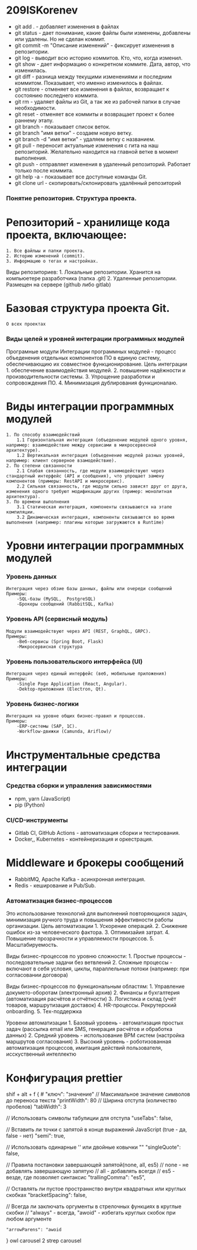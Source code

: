 # 209ISKorenev
- git add . - добавляет изменения в файлах
- git status - дает понимание, какие файлы были изменены, добавлены или удалены. Но не сделан коммит.
- git commit -m "Описание изменений" - фиксирует изменения в репозитории.
- git log - выводит всю историю коммитов. Кто, что, когда изменил.
- git show - дает информацию о конкретном коммите. Дата, автор, что изменилась.
- git diff - разница между текущими изменениями и последним коммитом. Показывает, что именно изменилось в файлах.
- git restore - отменяет все изменения в файлах, возвращает к состоянию последнего коммита.
- git rm - удаляет файлы из Git, а так же из рабочей папки в случае необходимости.
- git reset - отменяет все коммиты и возвращает проект к более раннему этапу.
- git branch - показывает список веток.
- git branch "имя ветки" - создаем новую ветку.
- git branch -d "имя ветки" - удаляем ветку с названием.
- git pull - переносит актуальные изменения с гита на наш репозиторий. Желательно находится на главной ветке в момент выполнения.
- git push - отправляет изменения в удаленный репозиторий. Работает только после коммита.
- git help -а - показывает все доступные команды Git.
- git clone url - скопировать/склонировать удалённый репозиторий

### Понятие репозитория. Структура проекта. ###

# Репозиторий - хранилище кода проекта, включающее:
    1. Все файлыы и папки проекта.
    2. Историю изменений (commit).
    3. Информацию о тегах и настройках.
Виды репозиториев: 
    1. Локальные репозитории. Хранится на компьюетере разработчика (папка .git)
    2. Удаленные репозитории. Размещен на сервере (github либо gitlab)

# Базовая структура проекта Git.
    О всех проектах
### Виды целей и уровней интеграции программных модулей ###
Програмные модули
    Интеграции программных модулей - процесс объеденения отдельных компонентов ПО в единую систему, обеспечивающию их совместное функционирование.
Цель интеграции
    1. обеспечение взаимодействия модулей.
    2. повышение надёжности и производительности системы.
    3. Упрощение разработки и сопровождения ПО.
    4. Минимизация дублирования функционалаю.
# Виды интеграции программных модулей
    1. По способу взаимодействий
        1.1 Горизонтальная интеграция (объеденение модулей одного уровня, например: взаимодействие между сервисами в микросервесной архитектуре).
        1.2 Вертикальная интеграция (объеденение модулей разных уровней, например: клиент серверное взамодействие).
    2. По степени связанности
        2.1 Слабая связанность, где модули взаимодействуют через стандартный интерфейс (API и сообщения), что упрощает замену компонентов (примеры: RestAPI и микросервис).
        2.2 Сильная связанность, где модули сильно зависят друг от друга, изменения одного требуют модификации других (пример: монолитная архитектура).
    3. По времени выполнения 
        3.1 Статическая интеграция, компоненты связываются на этапе компиляции.
        3.2 Динамическая интеграция, компоненты связываются во время выполнения (например: плагины которые загружаются в Runtime)
# Уровни интеграции программных модулей 
### Уровень данных 
    Интеграция через обзие базы данных, файлы или очереди сообщений
    Примеры:
        -SQL-базы (MySQL,  PostgreSQL)
        -Брокеры сообщений (RabbitSQL, Kafka)
### Уровень API (сервисный модуль) 
    Модули взаимодействуют через API (REST, GraphQL, GRPC).
    Примеры: 
        -Веб-сервисы (Spring Boot, Flask)
        -Микросервисная структура
### Уровень пользовательского интерфейса (UI)
    Интеграция через единый интерфейс (веб, мобильные приложения)
    Примеры:
        -Single Page Application (React, Angular).
        -Dektop-приложения (Electron, Qt).
### Уровень бизнес-логики 
    Интеграция на уровне общих бизнес-правил и процессов.
    Примеры:
        -ERP-системы (SAP, 1С).
        -Workflow-движки (Camunda, Ariflow)/
# Инструментальные средства интеграции

### Средства сборки и управления зависимостями
- npm, yarn (JavaScript)
- pip (Python)

### CI/CD-инструменты
- Gitlab CI, GitHub Actions - автоматизация сборки и тестирования.
- Docker,, Kubernetes - контейнеризация и оркестрация.

# Middleware и брокеры сообщений
- RabbitMQ, Apache Kafka - асинхронная интеграция.
- Redis - кеширование и Pub/Sub.

### Автоматизация бизнес-процессов
Это использование технологий для выполнений повторяющихся задач, минимизация ручного труда и повышения эффективности работы организации.
    Цель автоматизации
        1. Ускорение операций.
        2. Снижение ошибок из-за человеческого фактора.
        3. Оптимизайия затрат.
        4. Повышение прозрачности и управляемости процессов.
        5. Масштабируемость.

Виды бизнес-процессов по уровню сложности:
    1. Простые процессы - последовательные задачи без ветвлений
    2. Сложные процессы - включают в себя условия, циклы, параллельные потоки (например: при согласовании договора)

Виды бизнес-процессов по функциональным областям:
    1. Управление докумето-оборотам (электронный архив)
    2. Финансы и бухгалтерия (автоматизация расчётов и отчётности)
    3. Логистика и склад (учёт товаров, маршрутизация доставок)
    4. HR-процессы. Рекрутерский onboarding.
    5. Тех-поддержка 

Уровени автоматизации
    1. Базовый уровень - автоматизация простых задач (рассылка email или SMS, генерация расчётов и обработка данных)
    2. Средний уровень - использование BPM систем (настройка маршрутов согласования)
    3. Высокий уровень - роботизованная автоматизация процессов, имитация действий пользователя, исскуственный интеллектю

# Конфигурация prettier
shif + alt + f 
{
    # "ключ": "значение"
// Максимальное значение символов до переноса текста
    "printWidth": 80
// Ширина отступа (количество пробелов)
    "tabWidth": 3

// Использовать символы табулиции для отступа
    "useTabs": false,

// Вставить ли точки с запятой в конце выражений JavaScript (true - да, false - нет)
    "semi": true,

// Использовать одинарные '' или двойные ковычки ""
    "singleQuote": false,

// Правила постановки завершающей запятой(none, all, es5) 
// none - не добавлять завершающую запятую
// all - добавлять всегдя
// es5 - везде, где позволяет синтаксис
    "trallingComma": "es5",

// Оставлять ли пустое пространнство внутри квадратных или круглых скобках
    "bracketSpacing": false,

// Всегда ли заключать оргументы в стрелочных функциях в круглые скобки
// "always" - всегда, "awoid" - избегать круглых скобок при любом аргументе

    "arrowParens": "awoid
}
owl carousel 2
strep carousel